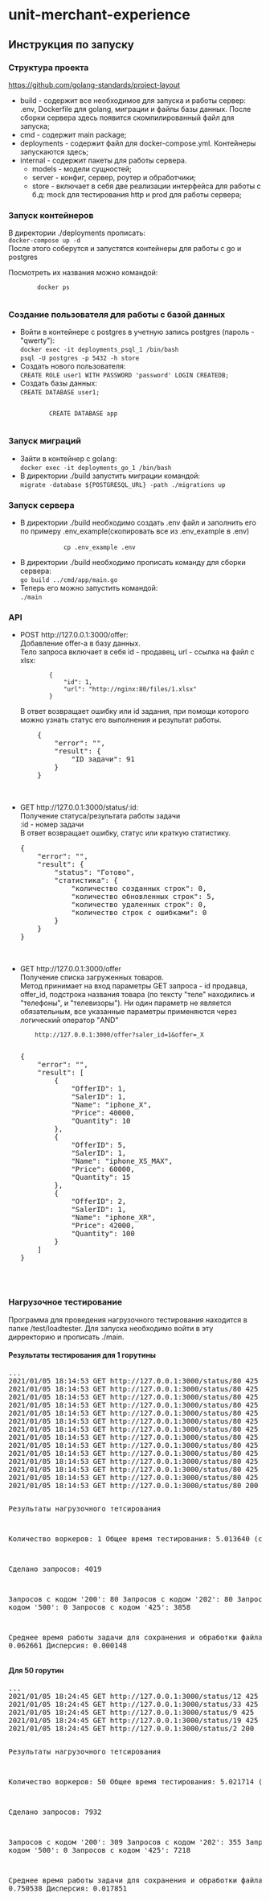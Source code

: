 # unit-merchant-experience
<h2>Инструкция по запуску</h2>
<h3>Структура проекта</h3>
<a href="https://github.com/golang-standards/project-layout">https://github.com/golang-standards/project-layout</a>
<br>
<ul>
    <li>build - содержит все необходимое для запуска и работы сервер: .env, Dockerfile для golang, миграции и файлы базы данных. После сборки сервера здесь появится скомпилированный файл для запуска;</li>
    <li>cmd - содержит main package;</li>
    <li>deployments - содержит файл для docker-compose.yml. Контейнеры запускаются здесь;</li>
    <li>internal - содержит пакеты для работы сервера.
        <ul>
            <li>models - модели сущностей;</li>
            <li>server - конфиг, сервер, роутер и обработчики;</li>
            <li>store - включает в себя две реализации интерфейса для работы с б.д: mock для тестирования http и prod для работы сервера;</li>
        </ul>
    </li>
</ul>
<h3>Запуск контейнеров</h3>
<p>В директории ./deployments прописать:
    <br>
    <code>docker-compose up -d</code>
    <br>
    После этого соберутся и запустятся контейнеры для работы с go и postgres
</p>
<p>
 Посмотреть их названия можно командой:
    <br>
    <code>
        docker ps
    </code>
</p>

<h3>Создание пользователя для работы с базой данных </h3>
<ul>
    <li>Войти в контейнере c postgres в учетную запись postgres (пароль - "qwerty"):
    <br>
    <code>docker exec -it deployments_psql_1 /bin/bash</code>
    <br>
        <code>psql -U postgres -p 5432 -h store</code>
    <br>
    </li>
    <li>Создать нового пользователя:
    <br>
        <code>CREATE ROLE user1 WITH PASSWORD 'password' LOGIN CREATEDB;</code>
    <br>
    </li>
    <li>Создать базы данных:
    <br>
        <code>CREATE DATABASE user1;
        <br>
        CREATE DATABASE app
        </code>
    <br>
    </li>
</ul>

<h3>Запуск миграций </h3>
<ul>
    <li>
        Зайти в контейнер с golang:
        <br>
        <code>docker exec -it deployments_go_1 /bin/bash</code>
    </li>
    <li>В директории ./build запустить миграции командой:
    <br>
    <code>migrate -database ${POSTGRESQL_URL} -path ./migrations up</code>
</ul>


<h3>Запуск сервера</h3>
<ul>
    <li>
        В директории ./build необходимо создать .env файл и заполнить его по примеру .env_example(скопировать все из .env_example в .env)
        <br>
        <code>
            cp .env_example .env
        </code>
    </li>
    <li>
        В директории ./build необходимо прописать команду для сборки сервера:
        <br>
            <code>go build ../cmd/app/main.go</code>
        <br>
    </li>
    <li>
        Теперь его можно запустить командой:
        <br>
            <code>./main</code>
        <br>
    </li>
</ul>
<h3>API</h3>
<ul>
    </li>
    <li>POST http://127.0.0.1:3000/offer:
    <br>
    Добавление offer-а в базу данных.
    <br>
    Тело запроса включает в себя id - продавец, url - ссылка на файл с xlsx:
    <br>
        <code>
        {
            "id": 1,
            "url": "http://nginx:80/files/1.xlsx"
        }
        </code>
    <br>
    В ответ возвращает ошибку или id задания, при помощи которого можно узнать статус его выполнения и результат работы.
    <br>
    <pre>
    {
        "error": "",
        "result": {
            "ID задачи": 91
        }
    }
    </pre>
    <br>
    </li>
    <li>GET http://127.0.0.1:3000/status/:id:
    <br>
    Получение статуса/результата работы задачи
    <br>
    :id - номер задачи
    <br>
    В ответ возвращает ошибку, статус или краткую статистику.
    <br>
    <pre>
{
    "error": "",
    "result": {
        "status": "Готово",
        "статистика": {
            "количество созданных строк": 0,
            "количество обновленных строк": 5,
            "количество удаленных строк": 0,
            "количество строк с ошибками": 0
        }
    }
}
    </pre>
    <br>
    </li>
        </li>
    <li>GET http://127.0.0.1:3000/offer
    <br>
    Получение списка загруженных товаров.
    <br>
    Метод принимает на вход параметры GET запроса - id продавца, offer_id, подстрока названия товара (по тексту "теле" находились и "телефоны", и "телевизоры"). Ни один параметр не является обязательным, все указанные параметры применяются через логический оператор "AND"
    <br>
    <code>
    http://127.0.0.1:3000/offer?saler_id=1&offer=_X
    </code>
    <br>
    <pre>
{
    "error": "",
    "result": [
        {
            "OfferID": 1,
            "SalerID": 1,
            "Name": "iphone_X",
            "Price": 40000,
            "Quantity": 10
        },
        {
            "OfferID": 5,
            "SalerID": 1,
            "Name": "iphone_XS_MAX",
            "Price": 60000,
            "Quantity": 15
        },
        {
            "OfferID": 2,
            "SalerID": 1,
            "Name": "iphone_XR",
            "Price": 42000,
            "Quantity": 100
        }
    ]
}
    </pre>
    <br>
    </li>
</ul>

<h3>Нагрузочное тестирование</h3>
<p>
Программа для проведения нагрузочного тестирования находится в папке /test/loadtester. Для запуска необходимо войти в эту дирректорию и прописать ./main.
</p>
<h4>Результаты тестирования для 1 горутины</h4>
<pre>
...
2021/01/05 18:14:53 GET http://127.0.0.1:3000/status/80 425
2021/01/05 18:14:53 GET http://127.0.0.1:3000/status/80 425
2021/01/05 18:14:53 GET http://127.0.0.1:3000/status/80 425
2021/01/05 18:14:53 GET http://127.0.0.1:3000/status/80 425
2021/01/05 18:14:53 GET http://127.0.0.1:3000/status/80 425
2021/01/05 18:14:53 GET http://127.0.0.1:3000/status/80 425
2021/01/05 18:14:53 GET http://127.0.0.1:3000/status/80 425
2021/01/05 18:14:53 GET http://127.0.0.1:3000/status/80 425
2021/01/05 18:14:53 GET http://127.0.0.1:3000/status/80 425
2021/01/05 18:14:53 GET http://127.0.0.1:3000/status/80 425
2021/01/05 18:14:53 GET http://127.0.0.1:3000/status/80 425
2021/01/05 18:14:53 GET http://127.0.0.1:3000/status/80 425
2021/01/05 18:14:53 GET http://127.0.0.1:3000/status/80 425
2021/01/05 18:14:53 GET http://127.0.0.1:3000/status/80 200

Результаты нагрузочного тетсирования

Количество воркеров: 1
Общее время тестирования: 5.013640 (с)

Сделано запросов: 4019

Запросов с кодом '200': 80
Запросов с кодом '202': 80
Запросов с кодом '500': 0
Запросов с кодом '425': 3858

Среднее время работы задачи для сохранения и обработки файла: 0.062661
Дисперсия: 0.000148
</pre>
<h4>Для 50 горутин</h4>
<pre>
...
2021/01/05 18:24:45 GET http://127.0.0.1:3000/status/12 425
2021/01/05 18:24:45 GET http://127.0.0.1:3000/status/33 425
2021/01/05 18:24:45 GET http://127.0.0.1:3000/status/9 425
2021/01/05 18:24:45 GET http://127.0.0.1:3000/status/19 425
2021/01/05 18:24:45 GET http://127.0.0.1:3000/status/2 200

Результаты нагрузочного тетсирования

Количество воркеров: 50
Общее время тестирования: 5.021714 (с)

Сделано запросов: 7932

Запросов с кодом '200': 309
Запросов с кодом '202': 355
Запросов с кодом '500': 0
Запросов с кодом '425': 7218

Среднее время работы задачи для сохранения и обработки файла: 0.750538
Дисперсия: 0.017851
</pre>
